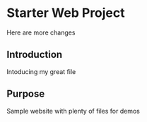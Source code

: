 # Starter Web Project
Here are more changes
## Introduction
Intoducing my great file
## Purpose

Sample website with plenty of files for demos